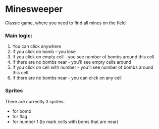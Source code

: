 # Minesweeper

Classic game, where you need to find all mines on the field

### Main logic:
1. You can click anywhere
2. If you click on bomb - you lose 
3. If you click on empty cell - you see number of bombs around this cell
4. If there are no bombs near - you'll see empty cells around
5. If you click on cell with number - you'll see number of bombs around this cell
6. If there are no bombs near - you can click on any cell

### Sprites
There are currently 3 sprites:
- for bomb
- for flag
- for number 1 (to mark cells with boms that are near)
